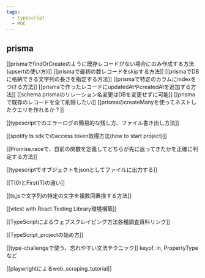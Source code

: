 ```yaml
---
tags:
  - typescript
  - MOC
---
```

## prisma
[[prismaでfindOrCreateのように既存レコードがない場合にのみ作成する方法(upsertの使い方)]]
[[prismaで最初の数レコードをskipする方法]]
[[prismaでDBに格納できる文字列の長さを指定する方法]]
[[prismaで特定のカラムにindexをつける方法]]
[[prismaで作ったレコードにupdatedAtやcreatedAtを追加する方法]]
[[schema.prismaのリレーション名変更はDBを変更せずに可能]]
[[prismaで既存のレコードを全て削除したい]]
[[prismaのcreateManyを使ってネストしたクエリを作れるか？]]

[[typescriptでのエラーログの簡易的な残し方、ファイル書き出し方法]]

[[spotify ts sdkでのaccess token取得方法(how to start project)]]

[[Promise.raceで、自前の関数を定義してどちらが先に返ってきたかを正確に判定する方法]]

[[typescriptでオブジェクトをjsonとしてファイルに出力する]]

[[T(0)とFirst(T)の違い]]

[[ts,jsで文字列の特定の文字を複数回置換する方法]]

[[vitest with React Testing Library環境構築]]

[[TypeScriptによるウェブスクレイピング方法各種調査資料リンク]]

[[TypeScript_projectの始め方]]

[[type-challengeで使う、忘れやすい文法テクニック]]
keyof, in, PropertyTypeなど

[[playwrightによるweb_scraping_tutorial]]